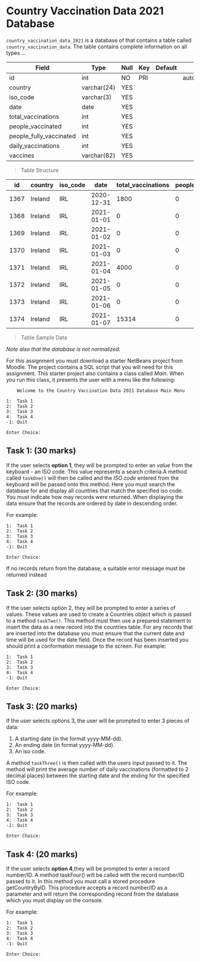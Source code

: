 ﻿# Country Vaccination Data 2021 Database

`country_vaccination_data_2021` is a database of that contains a table called `country_vaccination_data`.  The table contains complete information on all types ...  

| Field                   | Type        | Null | Key | Default | Extra          |
|-------------------------|-------------|------|-----|---------|----------------|
| id                      | int         | NO   | PRI |         | auto_increment |
| country                 | varchar(24) | YES  |     |         |                |
| iso_code                | varchar(3)  | YES  |     |         |                |
| date                    | date        | YES  |     |         |                |
| total_vaccinations      | int         | YES  |     |         |                |
| people_vaccinated       | int         | YES  |     |         |                |
| people_fully_vaccinated | int         | YES  |     |         |                |
| daily_vaccinations      | int         | YES  |     |         |                |
| vaccines                | varchar(82) | YES  |     |         |                |

>Table Structure

| id   | country | iso_code | date       | total_vaccinations | people_vaccinated | people_fully_vaccinated | daily_vaccinations | vaccines |
|------|---------|----------|------------|--------------------|-------------------|-------------------------|--------------------|----------|
| 1367 | Ireland | IRL      | 2020-12-31 | 1800               | 0                 | 0                       | 0                  | 6, 3, 1  |
| 1368 | Ireland | IRL      | 2021-01-01 | 0                  | 0                 | 0                       | 550                | 6, 3, 1  |
| 1369 | Ireland | IRL      | 2021-01-02 | 0                  | 0                 | 0                       | 550                | 6, 3, 1  |
| 1370 | Ireland | IRL      | 2021-01-03 | 0                  | 0                 | 0                       | 550                | 6, 3, 1  |
| 1371 | Ireland | IRL      | 2021-01-04 | 4000               | 0                 | 0                       | 550                | 6, 3, 1  |
| 1372 | Ireland | IRL      | 2021-01-05 | 0                  | 0                 | 0                       | 1194               | 6, 3, 1  |
| 1373 | Ireland | IRL      | 2021-01-06 | 0                  | 0                 | 0                       | 1624               | 6, 3, 1  |
| 1374 | Ireland | IRL      | 2021-01-07 | 15314              | 0                 | 0                       | 1931               | 6, 3, 1  |

>Table Sample Data

*Note also that the database is not normalized.*

For this assignment you must download a starter NetBeans project from Moodle. The project contains a SQL script that you will need for this assignment. This starter project also contains a class called *Main*. When you run this class, it presents the user with a menu like the following: 

```out
    Welcome to the Country Vaccination Data 2021 Database Main Menu

1:  Task 1
2:  Task 2
3:  Task 3
4:  Task 4
-1: Quit

Enter Choice: 
```

## Task 1: (30 marks)

If the user selects **option 1**, they will be prompted to enter an *value* from the keyboard - an ISO code. This value represents a search criteria.A method called `taskOne()` will then be called and the *ISO code* entered from the keyboard will be passed onto this method. Here you must search the database for and display all countries that match the specified iso code. You must indicate how may records were returned. When displaying the data ensure that the records are ordered by date in descending order.

For example:  

```out
1:  Task 1
2:  Task 2
3:  Task 3
4:  Task 4
-1: Quit

Enter Choice: 
```

If no records return from the database, a suitable error message must be returned instead  

## Task 2: (30 marks)

If the user selects option 2, they will be prompted to enter a series of values. These values are used to create a Countries object which is passed to a method `taskTwo()`. This method must then use a prepared statement to insert the data as a new record into the countries table. For any records that are inserted into the database you must ensure that the current date and time will be used for the date field. Once the record has been inserted you should print a conformation message to the screen. For example:

```out
1:  Task 1
2:  Task 2
3:  Task 3
4:  Task 4
-1: Quit

Enter Choice: 
```

## Task 3: (20 marks)

If the user selects options 3, the user will be prompted to enter 3 pieces of data:

1. A starting date (in the format yyyy-MM-dd).
2. An ending date (in format yyyy-MM-dd).
3. An iso code.  

A method `taskThree()` is then called with the users input passed to it. The method will print the average number of daily vaccinations (formatted to 2 decimal places) between the starting date and the ending for the specified ISO code.

For example:  

```out
1:  Task 1
2:  Task 2
3:  Task 3
4:  Task 4
-1: Quit

Enter Choice: 
```

## Task 4: (20 marks)

If the user selects **option 4**,they will be prompted to enter a record number/ID. A method taskFour() will be called with the record number/ID passed to it. In this method you must call a stored procedure getCountryByID. This procedure accepts a record number/ID as a parameter and will return the corresponding record from the database which you must display on the console.

For example:  

```out
1:  Task 1
2:  Task 2
3:  Task 3
4:  Task 4
-1: Quit

Enter Choice: 
```
